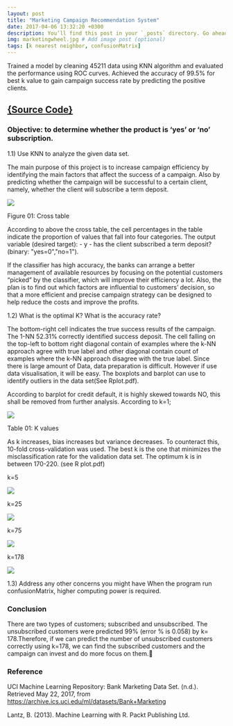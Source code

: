 ```yaml
---
layout: post
title: "Marketing Campaign Recommendation System"
date: 2017-04-06 13:32:20 +0300
description: You’ll find this post in your `_posts` directory. Go ahead and edit it and re-build the site to see your changes. # Add post description (optional)
img: marketingwheel.jpg # Add image post (optional)
tags: [k nearest neighbor, confusionMatrix]
---
```

Trained a model by cleaning 45211 data using KNN algorithm and evaluated the performance using ROC curves. Achieved the accuracy of 99.5% for best k value to gain campaign success rate by predicting the positive clients. 


## [{Source Code}](https://github.com/AIroot/Marketing-Campaign-Recommendation-System/blob/master/knnBankMarketing.R)

### Objective:  to determine whether the product is ‘yes’ or ‘no’ subscription.
1.1) Use KNN to analyze the given data set.

The main purpose of this project is to increase campaign efficiency by identifying the main factors that affect the success of a campaign.  Also by predicting whether the campaign will be successful to a certain client, namely, whether the client will subscribe a term deposit. 

![]({{site.baseurl}}/assets/img/Marketing-Campaign-Recommendation-System/image2.png)

Figure 01: Cross table


According to above the cross table, the cell percentages in the table indicate the proportion of values that fall into four categories. The output variable (desired target): - y - has the client subscribed a term deposit? (binary: "yes=0","no=1"). 


If the classifier has high accuracy, the banks can arrange a better management of available resources by focusing on the potential customers “picked” by the classifier, which will improve their efficiency a lot. Also,  the plan is to find out which factors are influential to customers’ decision, so that a more efficient and precise campaign strategy can be designed to help reduce the costs and improve the profits.	


1.2) What is the optimal K? What is the accuracy rate? 

The bottom-right cell indicates the true success results of the campaign.  The 1-NN 52.31% correctly identified success deposit. The cell falling on the top-left to bottom right diagonal contain of examples where the k-NN approach agree with true label and other diagonal contain count of examples where the k-NN approach disagree with the true label. 
Since there is large amount of Data, data preparation is difficult. However if use data visualisation, it will be easy. The boxplots and barplot can use to identify outliers in the data set(See Rplot.pdf). 

According to barplot for credit default, it is  highly skewed towards NO, this shall be removed from further analysis. 
According to k=1;

![]({{site.baseurl}}/assets/img/Marketing-Campaign-Recommendation-System/image6.png)


Table 01: K  values

As k increases, bias increases but variance decreases. To counteract this, 10-fold cross-validation was used. The best k is the one that minimizes the misclassification rate for the
validation data set. The optimum k is in between 170-220. (see R plot.pdf)	

k=5

![]({{site.baseurl}}/assets/img/Marketing-Campaign-Recommendation-System/image5.png)

k=25

![]({{site.baseurl}}/assets/img/Marketing-Campaign-Recommendation-System/image3.png)

k=75

![]({{site.baseurl}}/assets/img/Marketing-Campaign-Recommendation-System/image4.png)


k=178

![]({{site.baseurl}}/assets/img/Marketing-Campaign-Recommendation-System/image1.png)


1.3)  Address any other concerns you might have 
When the program run confusionMatrix, higher computing power  is required. 

### Conclusion 
 
 There are two types of customers; subscribed and unsubscribed. The unsubscribed customers were predicted 99% (error % is 0.058) by k= 178.Therefore, if we can predict the  number of unsubscribed customers correctly using k=178, we can find the subscribed customers and the campaign can invest  and do more focus on them.


### Reference

UCI Machine Learning Repository: Bank Marketing Data Set. (n.d.). Retrieved May 22, 2017, from https://archive.ics.uci.edu/ml/datasets/Bank+Marketing

Lantz, B. (2013). Machine Learning with R. Packt Publishing Ltd.
